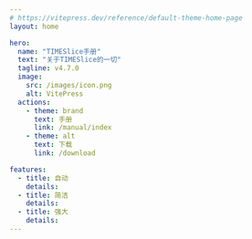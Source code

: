 ```yaml
---
# https://vitepress.dev/reference/default-theme-home-page
layout: home

hero:
  name: "TIMESlice手册"
  text: "关于TIMESlice的一切"
  tagline: v4.7.0 
  image:
    src: /images/icon.png
    alt: VitePress
  actions:
    - theme: brand
      text: 手册
      link: /manual/index
    - theme: alt
      text: 下载
      link: /download

features:
  - title: 自动
    details: 
  - title: 简洁
    details: 
  - title: 强大
    details: 
---
```


